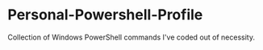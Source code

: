 # Personal-Powershell-Profile
Collection of Windows PowerShell commands I've coded out of necessity.
